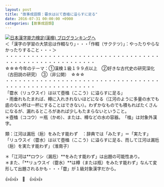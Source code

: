 ```yaml
---
layout: post
title: "故事成語類：霤水は以て壺榼に溢らすに足る"
date: 2016-07-31 00:00:00 +0900
categories: [故事成語類]
---
```


[![](/syuusyuu9701/assets/images/故事成語類：霤水は以て壺榼に溢らすに足る-br_c_3028_1.gif)](http://blog.with2.net/link.php?1659096:3028 "日本漢字能力検定(漢検) ブログランキングへ")[日本漢字能力検定(漢検) ブログランキングへ](http://blog.with2.net/link.php?1659096:3028)  
＜「漢字の学習の大禁忌は作輟なり」・・・「作輟（サクテツ）」：やったりやらなかったりすること・・・＞  
・・・・・・・・・・・・・・・・・・・・・・・・・・・・・・・・・・・・・・・・・・・・・・・・・・・・・・・・・  
☆☆☆今年のテーマ：①漢検１級１９９点以上　②好きな古代史の研究深化（古田説の研究）　③（非公開）　☆☆☆　　  
・・・・・・・・・・・・・・・・・・・・・・・・・・・・・・・・・・・・・・・・・・・・・・・・・・・・・・・・・  
「霤水（リュウスイ）は以て壺榼（ここう）に溢らすに足る」  
・雨垂れもたまれば、樽に入れきれないほどになる（江河のように多量の水でも底のない杯は一杯にすることはできない）。わずかなものでも積もればたくさんになるが、漏れるところがあれば少しもたまらないということ。  
＊壺榼（ココウ）＝瓶（かめ）、または、樽などの水の容器。　「榼」は対象外漢字。  
  
類：江河は漏卮（巵）をみたす能わず　：辞典では「みたす」＝「実たす」  
「リュウスイ（霤水）は以て壺榼（ここう）に溢らすに足る、而して江河は漏卮（巵）を実たす能わず」（淮南子）  
  
＊「江河は**ロウシ（漏卮）**をみたす能わず」は出題の可能性あり。  
＊また、「**リュウスイ（霤水）**は樽（または瓶）をみたす能わず」なんて変形して出題されるかも・・・「霤」が１級対象漢字だから。  
  
👍👍👍　🐒　👍👍👍  
　  